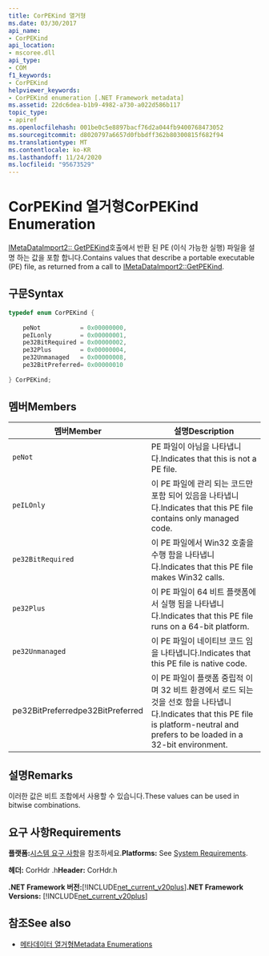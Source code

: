 ```yaml
---
title: CorPEKind 열거형
ms.date: 03/30/2017
api_name:
- CorPEKind
api_location:
- mscoree.dll
api_type:
- COM
f1_keywords:
- CorPEKind
helpviewer_keywords:
- CorPEKind enumeration [.NET Framework metadata]
ms.assetid: 22dc6dea-b1b9-4982-a730-a022d586b117
topic_type:
- apiref
ms.openlocfilehash: 001be0c5e8897bacf76d2a044fb9400768473052
ms.sourcegitcommit: d8020797a6657d0fbbdff362b80300815f682f94
ms.translationtype: MT
ms.contentlocale: ko-KR
ms.lasthandoff: 11/24/2020
ms.locfileid: "95673529"
---
```

# <a name="corpekind-enumeration"></a><span data-ttu-id="3ed63-102">CorPEKind 열거형</span><span class="sxs-lookup"><span data-stu-id="3ed63-102">CorPEKind Enumeration</span></span>

<span data-ttu-id="3ed63-103">[IMetaDataImport2:: GetPEKind](imetadataimport2-getpekind-method.md)호출에서 반환 된 PE (이식 가능한 실행) 파일을 설명 하는 값을 포함 합니다.</span><span class="sxs-lookup"><span data-stu-id="3ed63-103">Contains values that describe a portable executable (PE) file, as returned from a call to [IMetaDataImport2::GetPEKind](imetadataimport2-getpekind-method.md).</span></span>  
  
## <a name="syntax"></a><span data-ttu-id="3ed63-104">구문</span><span class="sxs-lookup"><span data-stu-id="3ed63-104">Syntax</span></span>  
  
```cpp  
typedef enum CorPEKind {  
  
    peNot           = 0x00000000,  
    peILonly        = 0x00000001,  
    pe32BitRequired = 0x00000002,  
    pe32Plus        = 0x00000004,  
    pe32Unmanaged   = 0x00000008,  
    pe32BitPreferred= 0x00000010  
  
} CorPEKind;  
```  
  
## <a name="members"></a><span data-ttu-id="3ed63-105">멤버</span><span class="sxs-lookup"><span data-stu-id="3ed63-105">Members</span></span>  
  
|<span data-ttu-id="3ed63-106">멤버</span><span class="sxs-lookup"><span data-stu-id="3ed63-106">Member</span></span>|<span data-ttu-id="3ed63-107">설명</span><span class="sxs-lookup"><span data-stu-id="3ed63-107">Description</span></span>|  
|------------|-----------------|  
|`peNot`|<span data-ttu-id="3ed63-108">PE 파일이 아님을 나타냅니다.</span><span class="sxs-lookup"><span data-stu-id="3ed63-108">Indicates that this is not a PE file.</span></span>|  
|`peILOnly`|<span data-ttu-id="3ed63-109">이 PE 파일에 관리 되는 코드만 포함 되어 있음을 나타냅니다.</span><span class="sxs-lookup"><span data-stu-id="3ed63-109">Indicates that this PE file contains only managed code.</span></span>|  
|`pe32BitRequired`|<span data-ttu-id="3ed63-110">이 PE 파일에서 Win32 호출을 수행 함을 나타냅니다.</span><span class="sxs-lookup"><span data-stu-id="3ed63-110">Indicates that this PE file makes Win32 calls.</span></span>|  
|`pe32Plus`|<span data-ttu-id="3ed63-111">이 PE 파일이 64 비트 플랫폼에서 실행 됨을 나타냅니다.</span><span class="sxs-lookup"><span data-stu-id="3ed63-111">Indicates that this PE file runs on a 64-bit platform.</span></span>|  
|`pe32Unmanaged`|<span data-ttu-id="3ed63-112">이 PE 파일이 네이티브 코드 임을 나타냅니다.</span><span class="sxs-lookup"><span data-stu-id="3ed63-112">Indicates that this PE file is native code.</span></span>|  
|<span data-ttu-id="3ed63-113">pe32BitPreferred</span><span class="sxs-lookup"><span data-stu-id="3ed63-113">pe32BitPreferred</span></span>|<span data-ttu-id="3ed63-114">이 PE 파일이 플랫폼 중립적 이며 32 비트 환경에서 로드 되는 것을 선호 함을 나타냅니다.</span><span class="sxs-lookup"><span data-stu-id="3ed63-114">Indicates that this PE file is platform-neutral and prefers to be loaded in a 32-bit environment.</span></span>|  
  
## <a name="remarks"></a><span data-ttu-id="3ed63-115">설명</span><span class="sxs-lookup"><span data-stu-id="3ed63-115">Remarks</span></span>  

 <span data-ttu-id="3ed63-116">이러한 값은 비트 조합에서 사용할 수 있습니다.</span><span class="sxs-lookup"><span data-stu-id="3ed63-116">These values can be used in bitwise combinations.</span></span>  
  
## <a name="requirements"></a><span data-ttu-id="3ed63-117">요구 사항</span><span class="sxs-lookup"><span data-stu-id="3ed63-117">Requirements</span></span>  

 <span data-ttu-id="3ed63-118">**플랫폼:**[시스템 요구 사항](../../get-started/system-requirements.md)을 참조하세요.</span><span class="sxs-lookup"><span data-stu-id="3ed63-118">**Platforms:** See [System Requirements](../../get-started/system-requirements.md).</span></span>  
  
 <span data-ttu-id="3ed63-119">**헤더:** CorHdr .h</span><span class="sxs-lookup"><span data-stu-id="3ed63-119">**Header:** CorHdr.h</span></span>  
  
 <span data-ttu-id="3ed63-120">**.NET Framework 버전:**[!INCLUDE[net_current_v20plus](../../../../includes/net-current-v20plus-md.md)]</span><span class="sxs-lookup"><span data-stu-id="3ed63-120">**.NET Framework Versions:** [!INCLUDE[net_current_v20plus](../../../../includes/net-current-v20plus-md.md)]</span></span>  
  
## <a name="see-also"></a><span data-ttu-id="3ed63-121">참조</span><span class="sxs-lookup"><span data-stu-id="3ed63-121">See also</span></span>

- [<span data-ttu-id="3ed63-122">메타데이터 열거형</span><span class="sxs-lookup"><span data-stu-id="3ed63-122">Metadata Enumerations</span></span>](metadata-enumerations.md)
